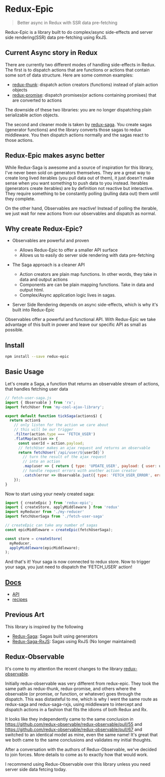 # Redux-Epic

> Better async in Redux with SSR data pre-fetching

Redux-Epic is a library built to do complex/async side-effects and
server side rendering(SSR) data pre-fetching using RxJS.

## Current Async story in Redux

There are currently two different modes of handling side-effects in Redux. The
first is to dispatch actions that are functions or actions that contain some sort
of data structure. Here are some common examples:

* [redux-thunk](https://github.com/gaearon/redux-thunk): dispatch action creators (functions) instead of plain action objects
* [redux-promise](https://github.com/acdlite/redux-promise): dispatch promises(or actions containing promises) that are converted to actions

The downside of these two libraries: you are no longer dispatching plain
serializable action objects.

The second and cleaner mode is taken by [redux-saga](https://github.com/yelouafi/redux-saga).
You create sagas (generator functions) and the library converts those sagas to redux middleware.
You then dispatch actions normally and the sagas react to those actions.

## Redux-Epic makes async better

While Redux-Saga is awesome and a source of inspiration for this library,
I've never been sold on generators themselves. They are a great way to create
long lived iterables (you pull data out of them), it just doesn't make sense
when you want something to push data to you instead. Iterables (generators create iterables)
are by definition not reactive but interactive. They require something to be
constantly polling (pulling data out) them until they complete.

On the other hand, Observables are reactive! Instead of polling the iterable, we
just wait for new actions from our observables and dispatch as normal.

## Why create Redux-Epic?

* Observables are powerful and proven
    * Allows Redux-Epic to offer a smaller API surface
    * Allows us to easily do server side rendering with data pre-fetching

* The Saga approach is a cleaner API
  * Action creators are plain map functions. In other words, they take in data
    and output actions
  * Components are can be plain mapping functions. Take in data and output html.
  * Complex/Async application logic lives in sagas.

* Server Side Rendering depends on async side-effects, which is why it's built into
  Redux-Epic

Observables offer a powerful and functional API. With Redux-Epic we take
advantage of this built in power and leave our specific API as small as
possible.

## Install

```bash
npm install --save redux-epic
```

## Basic Usage

Let's create a Saga, a function that returns an observable stream of actions,
that handles fetching user data

```js
// fetch-user-saga.js
import { Observable } from 'rx';
import fetchUser from 'my-cool-ajax-library';

export default function tickSaga(actions$) {
  return action$
    // only listen for the action we care about
    // this will be our trigger
    .filter(action.type === 'FETCH_USER')
    .flatMap(action => {
      const userId = action.payload;
      // fetchUser makes an ajax request and returns an observable
      return fetchUser(`/api/user/${userId}`)
        // turn the result of the ajax request
        // into an action
        .map(user => { return { type: 'UPDATE_USER', payload: { user: user } }; })
        // handle request errors with another action creator
        .catch(error => Observable.just({ type: 'FETCH_USER_ERROR', error: error }));
    });
}
```

Now to start using your newly created saga:

```js
import { createEpic } from 'redux-epic';
import { createStore, applyMiddleware } from 'redux'
import myReducer from './my-reducer'
import fetchUserSaga from './fetch-user-saga'

// createEpic can take any number of sagas
const epicMiddleware = createEpic(fetchUserSaga);

const store = createStore(
  myReducer,
  applyMiddleware(epicMiddleware);
);

```

And that's it! Your saga is now connected to redux store.
Now to trigger your saga, you just need to dispatch the
'FETCH_USER' action!

## [Docs](docs)

* [API](docs/api)
* [recipes](docs/recipes)

## Previous Art

This library is inspired by the following

* [Redux-Saga](https://github.com/yelouafi/redux-saga): Sagas built using generators
* [Redux-Saga-RxJS](https://github.com/salsita/redux-saga-rxjs): Sagas using RxJS (No longer maintained)

## Redux-Observable

It's come to my attention the recent changes to the library [redux-observable](https://github.com/redux-observable/redux-observable).

Initially redux-observable was very different from redux-epic. They took the same path as redux-thunk, redux-promise, and others where the observable (or promise, or function, or whatever) goes through the dispatch. This was distasteful to me, which is why I went the same route as redux-saga and redux-saga-rxjs, using middleware to intercept and dispatch actions in a fashion that fits the idioms of both Redux and Rx.

It looks like they independently came to the same conclusion in https://github.com/redux-observable/redux-observable/pull/55 and https://github.com/redux-observable/redux-observable/pull/67 and switched to an identical model as mine, even the same name! It's great that we both came to the same conclusions and validates my initial thoughts.

After a conversation with the authors of Redux-Observable, we've decided to join
forces. More details to come as to exactly how that would work.

I recommend using Redux-Observable over this library unless you need server side
data fetcing today.
